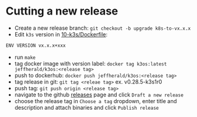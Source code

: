 # Cutting a new release

* Create a new release branch: `git checkout -b upgrade k8s-to-vx.x.x`
* Edit `k3s` version in [10-k3s/Dockerfile](images/10-k3s/Dockerfile):
```bash
ENV VERSION vx.x.x+xxx
```
* run `make`
* tag docker image with version label: `docker tag k3os:latest jeffherald/k3os:<release tag>`
* push to dockerhub: `docker push jeffherald/k3os:<release tag>`
* tag release in git: `git tag <releae tag>` ex. v0.28.5-k3s1r0
* push tag: `git push origin <release tag>`
* navigate to the github [releases](https://github.com/jeffherald/k3os/releases) page and click `Draft a new release`
* choose the release tag in `Choose a tag` dropdown, enter title and description and attach binaries and click `Publish release`
